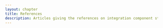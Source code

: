 ```yaml
---
layout: chapter
title: References
description: Articles giving the references on integration component structure, classes and JSON Schema used in the platform and much more.
---
```

